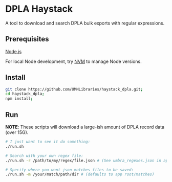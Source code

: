 # DPLA Haystack

A tool to download and search DPLA bulk exports with regular expressions.

## Prerequisites

[Node.js](https://nodejs.org)

For local Node development, try [NVM](https://github.com/nvm-sh/nvm#installation-and-update) to manage Node versions.

## Install

 ```bash
git clone https://github.com/UMNLibraries/haystack_dpla.git;
cd haystack_dpla;
npm install;
```

## Run

**NOTE**: These scripts will download a large-ish amount of DPLA record data (over 15G).

```bash
# I just want to see it do something:
./run.sh

# Search with your own regex file:
./run.sh -r /path/to/my/regex/file.json # (See umbra_regexes.json in app root for an example)

# Specify where you want json matches files to be saved:
./run.sh -m /your/match/path/dir # (defaults to app root/matches)

```
